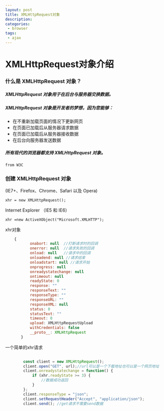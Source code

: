 ```yaml
---
layout: post
title: XMLHttpRequest对象
description: 
categories:
 - browser 
tags: 
 - ajax
---
```


# XMLHttpRequest对象介绍

### 什么是 XMLHttpRequest 对象？

##### XMLHttpRequest 对象用于在后台与服务器交换数据。
    
#####  XMLHttpRequest 对象是开发者的梦想，因为您能够：
    
   - 在不重新加载页面的情况下更新网页
   - 在页面已加载后从服务器请求数据
   - 在页面已加载后从服务器接收数据
   - 在后台向服务器发送数据
   
##### 所有现代的浏览器都支持 XMLHttpRequest 对象。
    from W3C

### 创建 XMLHttpRequest 对象
    
 (IE7+、Firefox、Chrome、Safari 以及 Opera) 
   
    xhr = new XMLHttpRequest();
    
  Internet Explorer （IE5 和 IE6）
  
    xhr =new ActiveXObject("Microsoft.XMLHTTP");

  xhr对象  
```js
    {
           onabort: null  //打断请求时的回调
           onerror: null  //请求失败的回调
           onload: null   //请求中的回调
           onloadend: null //请求结束
           onloadstart: null //请求开始
           onprogress: null 
           onreadystatechange: null     
           ontimeout: null
           readyState: 0
           response: ""
           responseText: ""
           responseType: ""
           responseURL: ""
           responseXML: null
           status: 0
           statusText: ""
           timeout: 0
           upload: XMLHttpRequestUpload 
           withCredentials: false
           __proto__: XMLHttpRequest
       }
```

一个简单的xhr请求

```js
 
        const client = new XMLHttpRequest();
        client.open("GET", url);//url可以是一个下载地址也可以是一个网页地址
        client.onreadystatechange = function() {
            if (xhr.readyState >= 3) {
                //数据成功返回
            }
        };
        client.responseType = "json";
        client.setRequestHeader("Accept", "application/json");
        client.send(); //get请求不需要send数据
 
```
